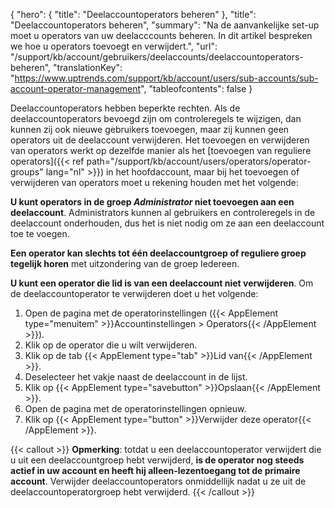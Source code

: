 {
  "hero": {
    "title": "Deelaccountoperators beheren"
  },
  "title": "Deelaccountoperators beheren",
  "summary": "Na de aanvankelijke set-up moet u operators van uw deelacccounts beheren. In dit artikel bespreken we hoe u operators toevoegt en verwijdert.",
   "url": "/support/kb/account/gebruikers/deelaccounts/deelaccountoperators-beheren",
  "translationKey": "https://www.uptrends.com/support/kb/account/users/sub-accounts/sub-account-operator-management",
  "tableofcontents": false
}

Deelaccountoperators hebben beperkte rechten. Als de deelaccountoperators bevoegd zijn om controleregels te wijzigen, dan kunnen zij ook nieuwe gebruikers toevoegen, maar zij kunnen geen operators uit de deelaccount verwijderen. Het toevoegen en verwijderen van operators werkt op dezelfde manier als het [toevoegen van reguliere operators]({{< ref path="/support/kb/account/users/operators/operator-groups" lang="nl" >}}) in het hoofdaccount, maar bij het toevoegen of verwijderen van operators moet u rekening houden met het volgende:

**U kunt operators in de groep *Administrator* niet toevoegen aan een deelaccount**. Administrators kunnen al gebruikers en controleregels in de deelaccount onderhouden, dus het is niet nodig om ze aan een deelaccount toe te voegen.

**Een operator kan slechts tot één deelaccountgroep of reguliere groep tegelijk horen** met uitzondering van de groep Iedereen.

**U kunt een operator die lid is van een deelaccount niet verwijderen**. Om de deelaccountoperator te verwijderen doet u het volgende:

1.  Open de pagina met de operatorinstellingen ({{< AppElement type="menuitem" >}}Accountinstellingen > Operators{{< /AppElement >}}).
2.  Klik op de operator die u wilt verwijderen.
3.  Klik op de tab {{< AppElement type="tab" >}}Lid van{{< /AppElement >}}.
4.  Deselecteer het vakje naast de deelaccount in de lijst.
5.  Klik op {{< AppElement type="savebutton" >}}Opslaan{{< /AppElement >}}.
6.  Open de pagina met de operatorinstellingen opnieuw.
7.  Klik op {{< AppElement type="button" >}}Verwijder deze operator{{< /AppElement >}}.

{{< callout >}}
**Opmerking**: totdat u een deelaccountoperator verwijdert die u uit een deelaccountgroep hebt verwijderd, **is de operator nog steeds actief in uw account en heeft hij alleen-lezentoegang tot de primaire account**. Verwijder deelaccountoperators onmiddellijk nadat u ze uit de deelaccountoperatorgroep hebt verwijderd.
{{< /callout >}}
